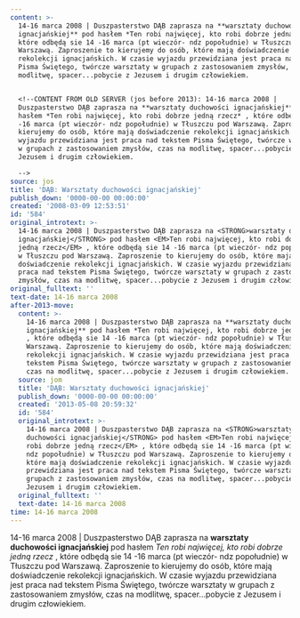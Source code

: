 ```yaml
---
content: >-
  14-16 marca 2008 | Duszpasterstwo DĄB zaprasza na **warsztaty duchowości
  ignacjańskiej** pod hasłem *Ten robi najwięcej, kto robi dobrze jedną rzecz* ,
  które odbędą sie 14 -16 marca (pt wieczór- ndz popołudnie) w Tłuszczu pod
  Warszawą. Zaproszenie to kierujemy do osób, które mają doświadczenie
  rekolekcji ignacjańskich. W czasie wyjazdu przewidziana jest praca nad tekstem
  Pisma Świętego, twórcze warsztaty w grupach z zastosowaniem zmysłów, czas na
  modlitwę, spacer...pobycie z Jezusem i drugim człowiekiem.


  <!--CONTENT FROM OLD SERVER (jos before 2013): 14-16 marca 2008 |
  Duszpasterstwo DĄB zaprasza na **warsztaty duchowości ignacjańskiej** pod
  hasłem *Ten robi najwięcej, kto robi dobrze jedną rzecz* , które odbędą sie 14
  -16 marca (pt wieczór- ndz popołudnie) w Tłuszczu pod Warszawą. Zaproszenie to
  kierujemy do osób, które mają doświadczenie rekolekcji ignacjańskich. W czasie
  wyjazdu przewidziana jest praca nad tekstem Pisma Świętego, twórcze warsztaty
  w grupach z zastosowaniem zmysłów, czas na modlitwę, spacer...pobycie z
  Jezusem i drugim człowiekiem.

  -->
source: jos
title: 'DĄB: Warsztaty duchowości ignacjańskiej'
publish_down: '0000-00-00 00:00:00'
created: '2008-03-09 12:53:51'
id: '584'
original_introtext: >-
  14-16 marca 2008 | Duszpasterstwo DĄB zaprasza na <STRONG>warsztaty duchowości
  ignacjańskiej</STRONG> pod hasłem <EM>Ten robi najwięcej, kto robi dobrze
  jedną rzecz</EM> , które odbędą sie 14 -16 marca (pt wieczór- ndz popołudnie)
  w Tłuszczu pod Warszawą. Zaproszenie to kierujemy do osób, które mają
  doświadczenie rekolekcji ignacjańskich. W czasie wyjazdu przewidziana jest
  praca nad tekstem Pisma Świętego, twórcze warsztaty w grupach z zastosowaniem
  zmysłów, czas na modlitwę, spacer...pobycie z Jezusem i drugim człowiekiem.
original_fulltext: ''
text-date: 14-16 marca 2008
after-2013-move:
  content: >-
    14-16 marca 2008 | Duszpasterstwo DĄB zaprasza na **warsztaty duchowości
    ignacjańskiej** pod hasłem *Ten robi najwięcej, kto robi dobrze jedną rzecz*
    , które odbędą sie 14 -16 marca (pt wieczór- ndz popołudnie) w Tłuszczu pod
    Warszawą. Zaproszenie to kierujemy do osób, które mają doświadczenie
    rekolekcji ignacjańskich. W czasie wyjazdu przewidziana jest praca nad
    tekstem Pisma Świętego, twórcze warsztaty w grupach z zastosowaniem zmysłów,
    czas na modlitwę, spacer...pobycie z Jezusem i drugim człowiekiem.
  source: jom
  title: 'DĄB: Warsztaty duchowości ignacjańskiej'
  publish_down: '0000-00-00 00:00:00'
  created: '2013-05-08 20:59:32'
  id: '584'
  original_introtext: >-
    14-16 marca 2008 | Duszpasterstwo DĄB zaprasza na <STRONG>warsztaty
    duchowości ignacjańskiej</STRONG> pod hasłem <EM>Ten robi najwięcej, kto
    robi dobrze jedną rzecz</EM> , które odbędą sie 14 -16 marca (pt wieczór-
    ndz popołudnie) w Tłuszczu pod Warszawą. Zaproszenie to kierujemy do osób,
    które mają doświadczenie rekolekcji ignacjańskich. W czasie wyjazdu
    przewidziana jest praca nad tekstem Pisma Świętego, twórcze warsztaty w
    grupach z zastosowaniem zmysłów, czas na modlitwę, spacer...pobycie z
    Jezusem i drugim człowiekiem.
  original_fulltext: ''
  text-date: 14-16 marca 2008
time: 14-16 marca 2008
---
```

14-16 marca 2008 | Duszpasterstwo DĄB zaprasza na **warsztaty duchowości ignacjańskiej** pod hasłem *Ten robi najwięcej, kto robi dobrze jedną rzecz* , które odbędą sie 14 -16 marca (pt wieczór- ndz popołudnie) w Tłuszczu pod Warszawą. Zaproszenie to kierujemy do osób, które mają doświadczenie rekolekcji ignacjańskich. W czasie wyjazdu przewidziana jest praca nad tekstem Pisma Świętego, twórcze warsztaty w grupach z zastosowaniem zmysłów, czas na modlitwę, spacer...pobycie z Jezusem i drugim człowiekiem.

<!--CONTENT FROM OLD SERVER (jos before 2013): 14-16 marca 2008 | Duszpasterstwo DĄB zaprasza na **warsztaty duchowości ignacjańskiej** pod hasłem *Ten robi najwięcej, kto robi dobrze jedną rzecz* , które odbędą sie 14 -16 marca (pt wieczór- ndz popołudnie) w Tłuszczu pod Warszawą. Zaproszenie to kierujemy do osób, które mają doświadczenie rekolekcji ignacjańskich. W czasie wyjazdu przewidziana jest praca nad tekstem Pisma Świętego, twórcze warsztaty w grupach z zastosowaniem zmysłów, czas na modlitwę, spacer...pobycie z Jezusem i drugim człowiekiem.
-->

<!--{{json:{"created_date":"2008-03-09 12:53:51","publish_down":"0000-00-00 00:00:00","id":"584"}}}-->